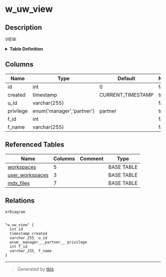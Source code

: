 # w_uw_view

## Description

VIEW

<details>
<summary><strong>Table Definition</strong></summary>

```sql
CREATE VIEW w_uw_view AS (select `w`.`id` AS `id`,`w`.`created_at` AS `created`,`uw`.`user_sub` AS `u_id`,`uw`.`privilege` AS `privilege`,`w`.`file_id` AS `f_id`,`m`.`file_name` AS `f_name` from ((`development_ckd`.`workspaces` `w` join `development_ckd`.`user_workspaces` `uw` on((`w`.`id` = `uw`.`workspace_id`))) join `development_ckd`.`mdx_files` `m` on((`w`.`file_id` = `m`.`id`))))
```

</details>

## Columns

| Name | Type | Default | Nullable | Extra Definition | Children | Parents | Comment |
| ---- | ---- | ------- | -------- | ---------------- | -------- | ------- | ------- |
| id | int | 0 | false |  |  |  |  |
| created | timestamp | CURRENT_TIMESTAMP | true | DEFAULT_GENERATED |  |  |  |
| u_id | varchar(255) |  | false |  |  |  |  |
| privilege | enum('manager','partner') | partner | true |  |  |  |  |
| f_id | int |  | false |  |  |  |  |
| f_name | varchar(255) |  | false |  |  |  |  |

## Referenced Tables

| Name | Columns | Comment | Type |
| ---- | ------- | ------- | ---- |
| [workspaces](workspaces.md) | 5 |  | BASE TABLE |
| [user_workspaces](user_workspaces.md) | 3 |  | BASE TABLE |
| [mdx_files](mdx_files.md) | 7 |  | BASE TABLE |

## Relations

```mermaid
erDiagram


"w_uw_view" {
  int id
  timestamp created
  varchar_255_ u_id
  enum__manager___partner__ privilege
  int f_id
  varchar_255_ f_name
}
```

---

> Generated by [tbls](https://github.com/k1LoW/tbls)

